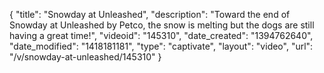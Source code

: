 {
    "title": "Snowday at Unleashed",
    "description": "Toward the end of Snowday at Unleashed by Petco, the snow is melting but the dogs are still having a great time!",
    "videoid": "145310",
    "date_created": "1394762640",
    "date_modified": "1418181181",
    "type": "captivate",
    "layout": "video",
    "url": "\/v\/snowday-at-unleashed\/145310"
}